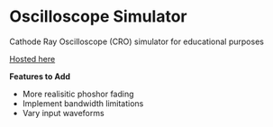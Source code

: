 # Oscilloscope Simulator
Cathode Ray Oscilloscope (CRO) simulator for educational purposes

[Hosted here](https://rh-gcc.github.io/oscilloscope-simulator/)

**Features to Add**

* More realisitic phoshor fading
* Implement bandwidth limitations
* Vary input waveforms
